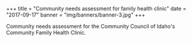 +++
title = "Community needs assessment for family health clinic"
date = "2017-09-17"
banner = "img/banners/banner-3.jpg"
+++

Community needs assessment for the Community Council of Idaho's Community Family Health Clinic.
